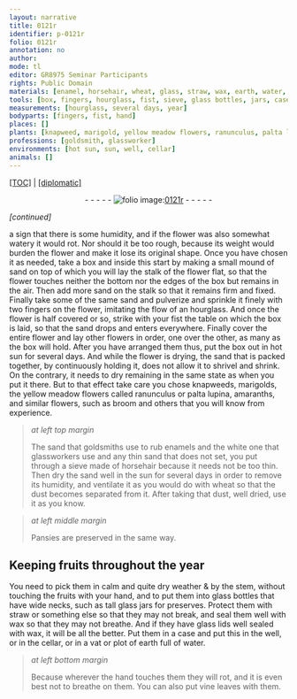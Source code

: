 ```yaml
---
layout: narrative
title: 0121r
identifier: p-0121r
folio: 0121r
annotation: no
author:
mode: tl
editor: GR8975 Seminar Participants
rights: Public Domain
materials: [enamel, horsehair, wheat, glass, straw, wax, earth, water, vine leaves]
tools: [box, fingers, hourglass, fist, sieve, glass bottles, jars, case]
measurements: [hourglass, several days, year]
bodyparts: [fingers, fist, hand]
places: []
plants: [knapweed, marigold, yellow meadow flowers, ranunculus, palta lupina, amaranth, broom, Pansies]
professions: [goldsmith, glassworker]
environments: [hot sun, sun, well, cellar]
animals: []
---
```


<p><a href="{{ site.baseurl }}/translation/" target="_blank">[TOC]</a> | <a href="{{ site.baseurl }}/texts/p-0121r_tc/">[diplomatic]</a></p><div class="folio" align="center">- - - - - <a href="http://gallica.bnf.fr/ark:/12148/btv1b9059316c/f248.item" target="_blank"><img src="https://cu-mkp.github.io/2017-workshop-edition/assets/photo-icon.png" alt="folio image: " style="display:inline-block; margin-bottom:-3px;"/>0121r</a> - - - - - </div>  
 
*[continued]*
  
a sign that there is some humidity, and if the flower was also somewhat watery it would rot. Nor should it be <span class="del"></span> too rough, because its weight would burden the flower and make it lose its original shape. Once you have chosen it as needed, take a <span class="tl">box</span> and inside this start by making a small mound of sand on top of which you will lay the stalk of the flower flat, so that the flower touches neither the bottom nor the edges of the <span class="tl">box</span> but remains in the air. Then add more <span class="del"></span> sand on the stalk so that it remains firm and fixed. Finally take some of the same sand and pulverize and sprinkle it finely with two <span class="tl"><span class="bp">fingers</span></span> on the flower, imitating the flow of an <span class="ms"><span class="tl">hourglass</span></span>. And once the flower is <span class="del"></span> half covered or so, strike with your <span class="bp"><span class="tl">fist</span></span> the table on which the <span class="tl">box</span> is laid, so that the sand drops and enters everywhere. Finally cover the entire flower and lay other flowers in order, one over the other, as many as the <span class="tl">box</span> will hold. After you have arranged them thus, put the <span class="tl">box</span> out in <span class="env">hot sun</span> for <span class="ms"><span class="tmp">several days</span></span>. And while the flower is drying, the sand that is packed together, by continuously holding it, does not allow it to shrivel and shrink. On the contrary, it needs to dry remaining in the same state as when you put it there. But to that effect take care you chose <span class="pa">knapweed</span>s, <span class="pa">marigold</span>s, the <span class="pa">yellow meadow flowers</span> called <span class="pa">ranunculus</span> or <span class="pa">palta lupina</span>, <span class="pa">amaranth</span>s, and similar flowers, such as <span class="pa">broom</span> and others that you will know from experience.
 
> *at left top margin*
> 
> 
>   The sand that <span class="pro">goldsmith</span>s use to rub <span class="m">enamel</span>s and the white one that <span class="pro">glassworker</span>s use and any thin sand that does not set, you put through a <span class="tl">sieve</span> made of <span class="m">horsehair</span> because it needs not be too thin. Then dry the sand well in the <span class="env">sun</span> for <span class="ms"><span class="tmp">several days</span></span> in order to remove its humidity, and ventilate it as you would do with <span class="m">wheat</span> so that the dust becomes separated from it. After taking that dust, well dried, use it as you know.
 
> *at left middle margin*
> 
> 
>   <span class="pa">Pansies</span> are preserved in the same way.
 
 
  

## Keeping fruits throughout the <span class="ms"><span class="tmp">year</span></span>

 
You need to pick them in calm and quite dry weather & by the stem, without <span class="sn">touching</span> the fruits with your <span class="bp">hand</span>, and to put them into <span class="tl"><span class="m">glass</span> bottles</span> that have wide necks, such as tall <span class="m">glass</span> <span class="tl">jars</span> for preserves. Protect them with <span class="m">straw</span> or something else so that they may not break, and seal them well with <span class="m">wax</span> so that they may not breathe. And if they have <span class="m">glass</span> lids well sealed with <span class="m">wax</span>, it will be all the better. Put them in a <span class="tl">case</span> and put this in the <span class="env">well</span>, or in the <span class="env">cellar</span>, or in a vat or plot of <span class="m">earth</span> full of <span class="m">water</span>.
 
> *at left bottom margin*
> 
> 
>   Because wherever the <span class="bp">hand</span> <span class="sn">touches</span> them they will rot, and it is even best not to breathe on them. You can also put <span class="m">vine leaves</span> with them.
 
